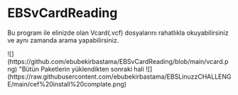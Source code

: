 # EBSvCardReading
<p>Bu program ile elinizde olan Vcard(.vcf) dosyalarını rahatlıkla okuyabilirsiniz ve aynı zamanda arama yapabilirsiniz.</p>
  ![](https://github.com/ebubekirbastama/EBSvCardReading/blob/main/vcard.png)
 "Bütün Paketlerin yüklendikten sonraki hali ![](https://raw.githubusercontent.com/ebubekirbastama/EBSLinuzzCHALLENGE/main/cef%20install%20complate.png)
